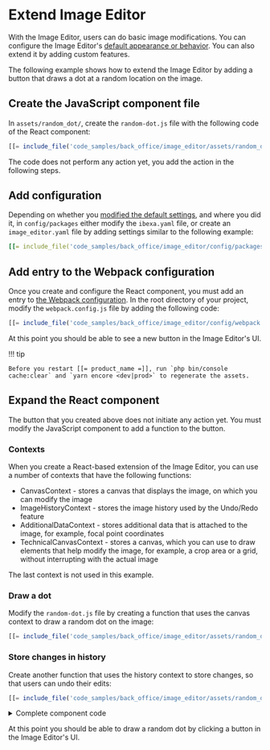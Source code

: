 # Extend Image Editor

With the Image Editor, users can do basic image modifications.
You can configure the Image Editor's [default appearance or behavior](../guide/image_editor.md).
You can also extend it by adding custom features.

The following example shows how to extend the Image Editor
by adding a button that draws a dot at a random location on the image.

## Create the JavaScript component file

In `assets/random_dot/`, create the `random-dot.js` file with the following code of the React component:

``` js
[[= include_file('code_samples/back_office/image_editor/assets/random_dot/random-dot-stem.js') =]]
```

The code does not perform any action yet, you add the action in the following steps.

## Add configuration

Depending on whether you [modified the default settings](../guide/image_editor.md#configuration), and where you did it,
in `config/packages` either modify the `ibexa.yaml` file, or create an 
`image_editor.yaml` file by adding settings similar to the following example:

``` yaml
[[= include_file('code_samples/back_office/image_editor/config/packages/image_editor.yaml', 0, 9) =]][[= include_file('code_samples/back_office/image_editor/config/packages/image_editor.yaml', 36, 39) =]]
```

## Add entry to the Webpack configuration

Once you create and configure the React component, you must add an entry to [the Webpack configuration](../tutorials/platform_beginner/3_customize_the_front_page.md#configuring-webpack).
In the root directory of your project, modify the `webpack.config.js` file by adding the following code:

``` js
[[= include_file('code_samples/back_office/image_editor/config/webpack.config.js', 41, 46) =]]
```
At this point you should be able to see a new button in the Image Editor's UI.

!!! tip

    Before you restart [[= product_name =]], run `php bin/console cache:clear` and `yarn encore <dev|prod>` to regenerate the assets.

## Expand the React component

The button that you created above does not initiate any action yet.
You must modify the JavaScript component to add a function to the button.

### Contexts

When you create a React-based extension of the Image Editor, you can use a number of contexts that have the following functions:

- CanvasContext - stores a canvas that displays the image, on which you can modify the image
- ImageHistoryContext - stores the image history used by the Undo/Redo feature
- AdditionalDataContext - stores additional data that is attached to the image, for example, focal point coordinates
- TechnicalCanvasContext - stores a canvas, which you can use to draw elements that help modify the image, for example, a crop area or a grid, without interrupting with the actual image

The last context is not used in this example.

### Draw a dot

Modify the `random-dot.js` file by creating a function that uses the canvas context to draw a random dot on the image:

``` js
[[= include_file('code_samples/back_office/image_editor/assets/random_dot/random-dot.js', 24, 41) =]]
```

### Store changes in history

Create another function that uses the history context to store changes, so that users can undo their edits:

``` js
[[= include_file('code_samples/back_office/image_editor/assets/random_dot/random-dot.js', 15, 24) =]]
```

<details class="tip">
<summary>Complete component code</summary>
``` js
[[= include_file('code_samples/back_office/image_editor/assets/random_dot/random-dot.js') =]]
```
</details>

At this point you should be able to draw a random dot by clicking a button in the Image Editor's UI.
